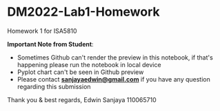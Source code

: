 # DM2022-Lab1-Homework
Homework 1 for ISA5810

**Important Note from Student**:
- Sometimes Github can't render the preview in this notebook, if that's happening please run the notebook in local device
- Pyplot chart can't be seen in Github preview
- Please contact **sanjayaedwin@gmail.com** if you have any question regarding this submission

Thank you & best regards,
Edwin Sanjaya 110065710
